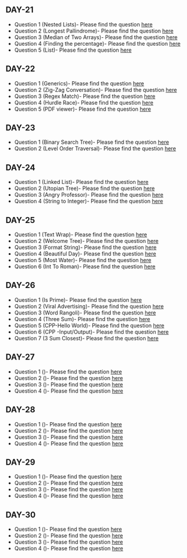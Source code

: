 ## DAY-21

* Question 1 (Nested Lists)- Please find the question [here](./Day-21/Question-1/question.pdf)
* Question 2 (Longest Pallindrome)- Please find the question [here](https://leetcode.com/problems/longest-palindromic-substring/)
* Question 3 (Median of Two Arrays)- Please find the question [here](https://leetcode.com/problems/median-of-two-sorted-arrays/)
* Question 4 (Finding the percentage)- Please find the question [here](./Day-21/Question-4/question.pdf)
* Question 5 (List)- Please find the question [here](./Day-21/Question-5/question.pdf)

## DAY-22

* Question 1 (Generics)- Please find the question [here](./Day-22/Question-1/question.pdf)
* Question 2 (Zig-Zag Conversation)- Please find the question [here](https://leetcode.com/problems/zigzag-conversion/)
* Question 3 (Regex Match)- Please find the question [here](https://leetcode.com/problems/regular-expression-matching/)
* Question 4 (Hurdle Race)- Please find the question [here](./Day-22/Question-4/question.pdf)
* Question 5 (PDF viewer)- Please find the question [here](./Day-22/Question-5/question.pdf)

## DAY-23

* Question 1 (Binary Search Tree)- Please find the question [here](./Day-23/Question-1/question.pdf)
* Question 2 (Level Order Traversal)- Please find the question [here](./Day-23/Question-2/question.pdf)

## DAY-24

* Question 1 (Linked List)- Please find the question [here](./Day-24/Question-1/question.pdf)
* Question 2 (Utopian Tree)- Please find the question [here](./Day-24/Question-2/question.pdf)
* Question 3 (Angry Professor)- Please find the question [here](./Day-24/Question-3/question.pdf)
* Question 4 (String to Integer)- Please find the question [here](https://leetcode.com/problems/string-to-integer-atoi/)

## DAY-25

* Question 1 (Text Wrap)- Please find the question [here](./Day-25/Question-1/question.pdf)
* Question 2 (Welcome Tree)- Please find the question [here](./Day-25/Question-2/question.pdf)
* Question 3 (Format String)- Please find the question [here](./Day-25/Question-3/question.pdf)
* Question 4 (Beautiful Day)- Please find the question [here](./Day-25/Question-4/question.pdf)
* Question 5 (Most Water)- Please find the question [here](https://leetcode.com/problems/container-with-most-water/)
* Question 6 (Int To Roman)- Please find the question [here](https://leetcode.com/problems/integer-to-roman/)

## DAY-26

* Question 1 (Is Prime)- Please find the question [here](./Day-26/Question-1/question.pdf)
* Question 2 (Viral Advertising)- Please find the question [here](./Day-26/Question-2/question.pdf)
* Question 3 (Word Rangoli)- Please find the question [here](./Day-26/Question-3/question.pdf)
* Question 4 (Three Sum)- Please find the question [here](https://leetcode.com/problems/3sum)
* Question 5 (CPP-Hello World)- Please find the question [here](./Day-26/Question-5/question.pdf)
* Question 6 (CPP -Input/Output)- Please find the question [here](./Day-26/Question-6/question.pdf)
* Question 7 (3 Sum Closest)- Please find the question [here](https://leetcode.com/problems/3sum-closest/)

## DAY-27

* Question 1 ()- Please find the question [here](./Day-27/Question-1/question.pdf)
* Question 2 ()- Please find the question [here]()
* Question 3 ()- Please find the question [here]()
* Question 4 ()- Please find the question [here](./Day-27/Question-4/question.pdf)

## DAY-28

* Question 1 ()- Please find the question [here](./Day-28/Question-1/question.pdf)
* Question 2 ()- Please find the question [here]()
* Question 3 ()- Please find the question [here]()
* Question 4 ()- Please find the question [here](./Day-28/Question-4/question.pdf)

## DAY-29

* Question 1 ()- Please find the question [here](./Day-29/Question-1/question.pdf)
* Question 2 ()- Please find the question [here]()
* Question 3 ()- Please find the question [here]()
* Question 4 ()- Please find the question [here](./Day-29/Question-4/question.pdf)

## DAY-30

* Question 1 ()- Please find the question [here](./Day-30/Question-1/question.pdf)
* Question 2 ()- Please find the question [here]()
* Question 3 ()- Please find the question [here]()
* Question 4 ()- Please find the question [here](./Day-31/Question-4/question.pdf)

